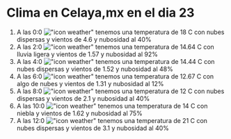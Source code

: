 # Clima en Celaya,mx en el dia 23

1. A las 0:0 !["icon weather"](http://openweathermap.org/img/w/03n.png) tenemos una temperatura de 18 C con nubes dispersas y  vientos de 4.6 y nubosidad al 40%
1. A las 2:0 !["icon weather"](http://openweathermap.org/img/w/10n.png) tenemos una temperatura de 14.64 C con lluvia ligera y  vientos de 1.57 y nubosidad al 92%
1. A las 4:0 !["icon weather"](http://openweathermap.org/img/w/03n.png) tenemos una temperatura de 14.44 C con nubes dispersas y  vientos de 1.52 y nubosidad al 48%
1. A las 6:0 !["icon weather"](http://openweathermap.org/img/w/02n.png) tenemos una temperatura de 12.67 C con algo de nubes y  vientos de 1.31 y nubosidad al 12%
1. A las 8:0 !["icon weather"](http://openweathermap.org/img/w/03n.png) tenemos una temperatura de 12 C con nubes dispersas y  vientos de 2.1 y nubosidad al 40%
1. A las 10:0 !["icon weather"](http://openweathermap.org/img/w/50d.png) tenemos una temperatura de 14 C con niebla y  vientos de 1.62 y nubosidad al 75%
1. A las 12:0 !["icon weather"](http://openweathermap.org/img/w/03d.png) tenemos una temperatura de 21 C con nubes dispersas y  vientos de 3.1 y nubosidad al 40%
